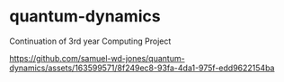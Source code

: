 # quantum-dynamics

Continuation of 3rd year Computing Project

https://github.com/samuel-wd-jones/quantum-dynamics/assets/163599571/8f249ec8-93fa-4da1-975f-edd9622154ba

